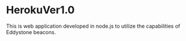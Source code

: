 # HerokuVer1.0

This is web application developed in node.js to utilize the capabilities of Eddystone beacons.